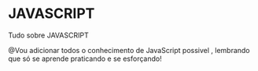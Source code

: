 # JAVASCRIPT
Tudo sobre JAVASCRIPT

@Vou adicionar todos o conhecimento de JavaScript possivel , lembrando que só se aprende praticando e se esforçando!
